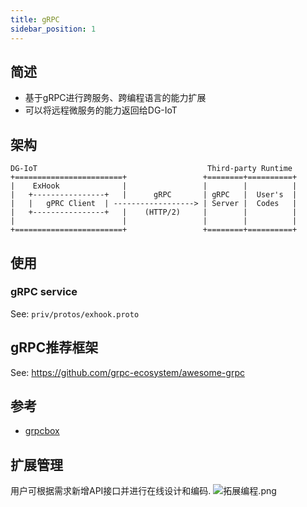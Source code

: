 ```yaml
---
title: gRPC
sidebar_position: 1
---
```


## 简述

- 基于gRPC进行跨服务、跨编程语言的能力扩展
- 可以将远程微服务的能力返回给DG-IoT

## 架构

```
DG-IoT                                      Third-party Runtime
+========================+                 +========+==========+
|    ExHook              |                 |        |          |
|   +----------------+   |      gRPC       | gRPC   |  User's  |
|   |   gPRC Client  | ------------------> | Server |  Codes   |
|   +----------------+   |    (HTTP/2)     |        |          |
|                        |                 |        |          |
+========================+                 +========+==========+
```

## 使用

### gRPC service

See: `priv/protos/exhook.proto`

## gRPC推荐框架

See: https://github.com/grpc-ecosystem/awesome-grpc

## 参考

- [grpcbox](https://github.com/tsloughter/grpcbox)

## 扩展管理
用户可根据需求新增API接口并进行在线设计和编码.
![拓展编程.png](http://dgiot-1253666439.cos.ap-shanghai-fsi.myqcloud.com/shuwa_tech/zh/product/dgiot/function/exproto/%E6%8B%93%E5%B1%95%E7%BC%96%E7%A8%8B.png)